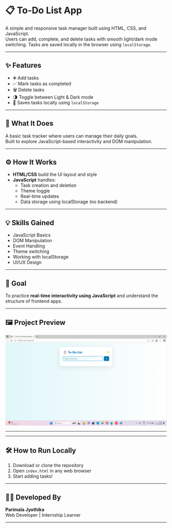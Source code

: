 # 📋 To-Do List App

A simple and responsive task manager built using HTML, CSS, and JavaScript.  
Users can add, complete, and delete tasks with smooth light/dark mode switching. Tasks are saved locally in the browser using `localStorage`.

---

## ✨ Features

- ➕ Add tasks
- ✅ Mark tasks as completed
- 🗑️ Delete tasks
- 🌗 Toggle between Light & Dark mode
- 💾 Saves tasks locally using `localStorage`

---

## 📌 What It Does

A basic task tracker where users can manage their daily goals.  
Built to explore JavaScript-based interactivity and DOM manipulation.

---

## ⚙️ How It Works

- **HTML/CSS** build the UI layout and style
- **JavaScript** handles:
  - Task creation and deletion
  - Theme toggle
  - Real-time updates
  - Data storage using localStorage (no backend)

---

## 💡 Skills Gained

- JavaScript Basics  
- DOM Manipulation  
- Event Handling  
- Theme switching  
- Working with localStorage  
- UI/UX Design

---

## 🎯 Goal

To practice **real-time interactivity using JavaScript** and understand the structure of frontend apps.

---

## 🖼️ Project Preview

![To-Do List Screenshot](screenshot.png.png)



---

---

## 🛠️ How to Run Locally

1. Download or clone the repository  
2. Open `index.html` in any web browser  
3. Start adding tasks!

---

## 👩‍💻 Developed By

**Parimala Jyothika**  
Web Developer | Internship Learner

---







